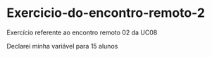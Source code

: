 # Exercicio-do-encontro-remoto-2
Exercício referente ao encontro remoto 02 da UC08

Declarei minha variável para 15 alunos
